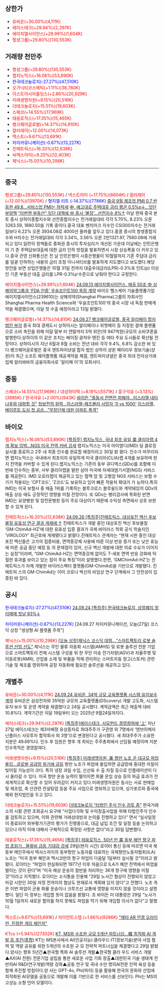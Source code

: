 ## 상한가
- <span style="color: red;">유비온(+30.00%)(4,111K)</span>
- <span style="color: red;">에이스테크(+29.94%)(2,297K)</span>
- <span style="color: red;">에이치엘사이언스(+29.99%)(1,604K)</span>
- <span style="color: red;">헝셩그룹(+29.80%)(130,553K)</span>
## 거래량 천만주
- <span style="color: red;">헝셩그룹(+29.80%)(130,553K)</span>
- <span style="color: red;">랩지노믹스(+16.06%)(53,890K)</span>
- <span style="color: blue;">한국테크놀로지(-27.27%)(47,510K)</span>
- <span style="color: red;">오가닉티코스메틱(+1.11%)(38,780K)</span>
- <span style="color: red;">이스트아시아홀딩스(+2.86%)(20,929K)</span>
- <span style="color: red;">미래생명자원(+9.15%)(20,516K)</span>
- <span style="color: red;">더테크놀로지(+15.51%)(19,603K)</span>
- <span style="color: red;">스페코(+14.55%)(17,969K)</span>
- <span style="color: red;">태웅로직스(+17.35%)(15,465K)</span>
- <span style="color: red;">뱅크웨어글로벌(+14.37%)(14,810K)</span>
- <span style="color: red;">컬러레이(+12.00%)(14,073K)</span>
- <span style="color: red;">맥스트(+9.67%)(13,691K)</span>
- <span style="color: blue;">차이커뮤니케이션(-0.67%)(13,227K)</span>
- <span style="color: red;">진매트릭스(+16.20%)(12,638K)</span>
- <span style="color: red;">씨엑스아이(+9.20%)(12,403K)</span>
- <span style="color: red;">제닉스(+15.00%)(10,298K)</span>
---
## 중국
<span style="color: red;">헝셩그룹(+29.80%)(130,553K)</span> / <span style="color:rgb(255, 0, 0)">넥스트아이 (+17.75%)(6604K)</span> / <span style="color:rgb(255, 0, 0)">컬러레이 (+12.00%)(13970K)</span> / <span style="color:rgb(0, 0, 255)">형지엘 리트 (-14.37%)(7786K)</span>
[중국 9월 제조업 PMI 0.7 반등한 49.8…서비스업 PMI는 하락세](https://news.kbs.co.kr/news/pc/view/view.do?ncd=8070507&ref=A)
[中, 예고대로 주택대출 금리 평균 0.5%p↓…잇단 부양책](https://www.yna.co.kr/view/AKR20240930000900083?input=1195m)
[“이번엔 부동산” 잇단 대책에 中 증시 ‘불장’…선전지수 8%↑](https://www.edaily.co.kr/News/Read?newsId=02679766639025368&mediaCodeNo=257&OutLnkChk=Y)
이날 현재 중국 본토 증시 상하이종합지수와 선전종합지수는 전거래일대비 각각 5.70%, 8.23% 오른 3263.59, 1880.50을 기록 중이다.중국 대표 벤치마크 지수인 CSI300지수는 전거래일보다 6.22% 오른 3934.08로 4000선 돌파를 앞두고 있다.홍콩 증시의 항셍종합지수와 H지수는 전거래일대비 각각 3.34%, 3.56% 오른 2만1321.97, 7560.08에 거래되고 있다.일련의 정책들로 중화권 증시의 투자심리가 개선된 가운데 이날에는 인민은행이 기 존 주택담보대출에 대한 금리 인하 방침을 발표하면서 시장 상승폭을 더 키우고 있다.중국 관영 신화통신은 전 날 인민은행이 시중은행들이 10월말까지 기존 주담대 금리를 일괄 인하하는 내용의 금리 조정 이니셔티브를 발표하게 지도했다고 보도했다.해당 방안을 보면 상업은행들은 10월 31일 전까지 대출우대금리(LPR)-0.3%포 인트(p) 이상인 기존 부동산 대출 금리를 LPR-0.3%p‘수준으로 낮춰야 한다고 규정한다.

<span style="color: red;">에이치엘사이언스(+29.99%)(1,604K)</span>
[24.09.13 에이치엘사이언스, 매출 50조 中 상해의약그룹과 'FDA 인증' 우슬조인트100 독점 계약](https://www.newsprime.co.kr/news/article/?no=655032)
바이오 헬스케어 기술플랫폼기업 에이치엘사이언스(239610)는 상해의약(Shanghai Pharma)그룹의 자회사인 Shanghai Pharma Health Science와 '우슬조인트100'의 중국 시장 내 독점 판매계약을 체결했으며, 이달 첫 수출 예정이라고 13일 밝혔다.

<span style="color: red;">뱅크웨어글로벌(+14.37%)(14,810K)</span>
[24.09.27 뱅크웨어글로벌, 중국 알리페이 합자 법인 부각](https://www.fnnews.com/news/202409271455511676)
중국 최대 경제도시 상하이시는 알리페이나 위챗페이 등 지정된 결제 플랫폼으로 소비 촉진을 위해 이달 말부 터 연말까지 5억 위안(약 947억원)규모의 소비쿠폰을 발행한다.상하이의 이 같은 조치는 베이징·광저우·톈진 등 여타 주요 도시들로 확산될 전망이다. 상하이시의 지난 6월과 8월 소비는 전년 대비 각각 9.4%, 6.8% 감소한 바 있다.뱅크웨어글로벌은 중국 앤트파이낸셜 합자 법인 상하이 샹윈 페이리우 정보기술(샹윈)이 최근 소프트 웨어플랫폼 제공계약을 체결, 앤트파이낸셜은 중국 최대 전자상거래 업체 알리바바의 금융자회사로 '알리페 이'의 모회사다.

## 중동
<span style="color: red;">스페코(+14.55%)(17,969K)</span> / <span style="color:rgb(255, 0, 0)">대성하이텍 (+8.19%)(5571K)</span> / <span style="color:rgb(255, 0, 0)">흥구석유 (+3.13%)(3985K)</span> / <span style="color:rgb(255, 0, 0)">한국석유 (+2.00%)(943K)</span>
[바이든 "중동서 전면전 피해야…이스라엘 네타냐후와 대화할 것"](https://www.yna.co.kr/view/AKR20240930002800071)
[첩보전의 위력…이스라엘-헤즈볼라 사망자 '0 vs 1000'](https://n.news.naver.com/mnews/article/421/0007815058)
[이스라엘, 베이루트 도심 첫 공습…"무장단체 대원 아파트 폭격"](https://www.yna.co.kr/view/AKR20240930019400009?input=1195m)

## 바이오
<span style="color: red;">랩지노믹스(+16.06%)(53,890K)</span>
[[특징주] 랩지노믹스, 국내 최초·유일 美 클리아랩 4개 확보 임박…NGS 미국 전역 커버 강세](https://www.etoday.co.kr/news/view/2405361)
랩지노믹스는 미국 아이엠디(IMD) 딜 클로징 실사를 종료하고 2주 내 최종 인수를 완료할 예정이라고 30일 밝 혔다. 인수가 마무리되면 랩지노믹스는 국내에서 최초이자 유일하게 미국 클리아(CLIA)랩 4개를 보유하며 현지 전역을 커버할 수 있게 된다.랩지노믹스는 기존의 동부 큐디엑스(QDx)를 포함해 이번에 인수하는 중부, 서부 클리아랩을 발판 삼아 미국에 차세대염기서열(NGS) 서비스를 제공한다. IMD 오로라랩이 제공하고 있는 혈액 암 및 고형암 NGS 서비스는 보험 수가가 적용되는 'CPT코드', 'Z코드'도 보유하고 있어 빠른 적용처 확대가 가 능하다.특히 IMD는 미국 보험사 중 매출 1위를 기록하는 블루크로스 블루쉴드와 계약돼있어 QDx의 매출 상승 에도 긍정적인 영향을 미칠 전망이다. 또 QDx는 병리검사에 특화된 반면 IMD는 요양병원 및 암전문병원 등이 주요 대상이기 때문에 수익성 측면에서 상호 보완할 수 있게 된다.

<span style="color: red;">진매트릭스(+16.20%)(12,638K)</span>
[24.09.26 [특징주]진매트릭스, 대상포진 백신 후보물질 유효성 연구 결과 게재에 ↑](https://www.edaily.co.kr/News/Read?newsId=02092646639024056&mediaCodeNo=257&OutLnkChk=Y)
진매트릭스가 개발 중인 대상포진 백신 후보물질 ‘GM-ChimAd-HZ’에 대한 유효성 입증 결과가 국제 바이러스 학회 공식 학술지인 ‘VIROLOGY’ 최근호에 게재됐다고 밝혔다.진매트릭스 관계자는 “현재 시판 중인 대상포진 백신들은 고가의 접종비용, 면역증강제 사용에 따른 이상 반응 증가 또는 낮은 효능에 따른 공급 중단 예정 등 의 문제점이 있어, 신규 백신 개발에 대한 의료 수요가 이어지는 실정”이라며, “GM-ChimAd-HZ는 면역증강제 없이도 T-세포 면역 반응 강화에 탁월한 효과를 보이고 있는 점이 주요 특징”이라 설명했다.한편, ‘GMChimAd-HZ’는 진매트릭스가 자체 개발한 바이러스벡터 플랫폼(GM-ChimAd)을 기반으로 개발됐다. 진매트릭 스의 GM-ChimAd는 이미 코로나 백신의 비임상 연구 단계에서 그 안전성이 입증된 바 있다.
## 공시
<span style="color: blue;">한국테크놀로지(-27.27%)(47,510K)</span>
[24.09.24 [특징주] 한국테크놀로지, 상장폐지 정리매매 첫날 93%↓](https://m.edaily.co.kr/News/Read?newsId=01951606639023400&mediaCodeNo=257)

<span style="color: blue;">차이커뮤니케이션(-0.67%)(13,227K)</span>
[24.09.27 차이커뮤니케이션, 오늘(27일) 코스닥 상장 "생성형 AI 플랫폼 주목"]

<span style="color: red;">제닉스(+15.00%)(10,298K)</span>
[[오늘 상장]제닉스 코스닥 데뷔…“스마트팩토리 로봇 솔루션 산업 선도”](https://www.edaily.co.kr/News/Read?newsId=01298886639025368&mediaCodeNo=257&OutLnkChk=Y)
제닉스는 무인 물류 자동화 시스템(AMHS) 및 로봇 솔루션 전문 기업으로 스마트팩토리 전체 시스템 구성을 위 한 무인 이송 전기차량(AGV)과 자율주행 및 이동로봇(AMR), 산업용 소재 및 부품을 적재·관리하는 스마트자동 창고(스토커) 관련 기술 및 제조를 영위하며 공장 자동화에 필요한 솔루션을 제공하고 있다.
## 개별주
<span style="color: red;">유비온(+30.00%)(4,111K)</span>
[24.09.24 유비온, 34억 규모 교육플랫폼 시스템 유지보수 계약](https://www.newsis.com/view/NISX20240924_0002896965)
유비온은 삼성전자와 35억원 규모의 교육플랫폼(DScovery) 개발 고도화, 시스템 유지·보수 및 운영 계약을 체결했다고 24일 공시했다. 계약금액은 최근 매출액 대비 10.8%다. 계약기간은 이달 19일부터 오는 2025년 9월24일까지다.

<span style="color: red;">에이스테크(+29.94%)(2,297K)</span>
[[특징주]에이스테크, 사모펀드 경영참여에 ‘上’](https://m.edaily.co.kr/News/Read?newsId=01649846639025368&mediaCodeNo=257)
지난 27일 에이스테크는 제3자배정 유상증자로 최대주주가 구관영 외 7명에서 ‘엔브이메자닌플러스 사모투자 합작회사 외 3명’으로 변경된다고 공시했다. 새 최대주주가 소유한 지분은 49.69%다. 인수 후 임원은 향후 개 최되는 주주총회에서 선임될 예정이며 지분 인수목적은 경영참여다.

<span style="color: red;">미래생명자원(+9.15%)(20,516K)</span>
[[특징주] 미래생명자원, 美 항만 노조 곧 대규모 파업 돌입...글로벌 공급망 위기에 급등](https://www.widedaily.com/news/articleView.html?idxno=246500)
항만 노조가 파업에 돌입하면 공급망에 중대한 차질이 빚어질 가능성이 크다. 특히 냉장 과일 수입, 신선육 수 출 차질 등으로 인플레이션이 다시 올라갈 수 있다. 미국 항만 운송 능력이 떨어지면 화물 운임 상승 등의 파급 효과가 전 세계적으로 확산할 수 있어 우려감이 커지고 있다.미래생명자원은 동사는 사료 판매업 및 제조업, 축 산관련 컨설팅업 등을 주요 사업으로 영위하고 있으며, 싱가포르와 중국에 해외 현지법인을 두고 있다.

<span style="color: red;">더테크놀로지(+15.51%)(19,603K)</span>
[더테크놀로지 “타법인 주식 인수 검토 중”](https://m.edaily.co.kr/News/Read?newsId=02945446639025368&mediaCodeNo=257)
한국거래소의 시황 관련 조회공시 요구에 “사업다각화 및 수익창출사업을 위해 타법인주식 인수를 검토하고 있으며, 이와 관련해 거래상대방과 논의를 진행하고 있다” 면서 “실사일정이 종료되어 외부평가기관의 평가가 진행중으로, 대금 납입 조건 및 일정 등을 논의하고 있으나 아직 이에 대해서 구체적으로 확정된 사항은 없다”라고 30일 답변했다.

<span style="color: red;">태웅로직스(+17.35%)(15,465K)</span>
[[특징주] 태웅로직스, 50년 만 美 동부 해안 항구 파업 초읽기...물류비 급등 기대감 강세](https://www.etoday.co.kr/news/view/2405404)
29일(현지 시간) 로이터 통신 등에 따르면 미국 북동부 메인주에서 텍사스까지의 동부항만 노동자를 대표하는 국제항만노동자협회(ILA) 노조는 “미국 동부 해안과 멕시코만의 항구 파업이 다음달 1일부터 실시될 것”이라고 밝혔다. 로이터는 “파업이 현실화되면 1977년 이후 처음으로 ILA가 해안 전역에서 파업을 벌이는 것이 된다”며 “미국 해상 운송의 절반을 처리하는 36개 항구에 영향을 미칠 것”이라고 지적했다. 로이터는 소식통을 인용해 “29일 노사간 협상이 진행되지 않았고 마감 시한인 30일 자정 전까지의 협상도 현재로서 계획돼 있지 않다”고 전했다. 노조 측은 이번 파업이 군용 화물 운송이나 크루즈선 교통에 영향을 미치지 않을 것이라고 설명했다. 일단 미 정부는 개입할 뜻이 없음을 밝혔다. 조 바이든 미 대통령은 29일 “노사가 10월 1일까지 새로운 합의를 하지 못해도 파업을 막기 위해 개입할 의사가 없다”고 말했다.

<span style="color: red;">맥스트(+9.67%)(13,691K)</span> / <span style="color:rgb(255, 0, 0)">자이언트스텝 (+1.66%)(9286K)</span>
["메타 AR 안경 오라이언, 진정한 게임 체인저"](https://zdnet.co.kr/view/?no=20240930143040)

<span style="color:rgb(255, 0, 0)">KTcs (+5.94%)(27302K)</span>
[KT, MS와 수조원 규모 5개년 파트너십...韓 최적화 AI 개발 등 추진(종합)](https://n.news.naver.com/mnews/article/119/0002876719)
KT는 MS본사에서 AI(인공지능)·클라우드·IT(정보기술)분야 사업 협력 및 역량 공유를 위한 5개년의 수조원 규 모 전략적 파트너십을 체결했다고 29일 밝혔다.양사는 향후 5년간▲한국형 특화 AI 솔루션 개발▲한국형 클라 우드 서비스 개발▲AX(AI 전환) 전문기업 설립을 통한 새로운 사업 기회 창출▲대한민국 기술 생태계 전반의AI R&D(연구개발)역량 강화▲공동 연구 및 국내 수만 명의AI전문 인력 육성 등을 함께 추진할 방침이다.양 사는 GPT-4o, Phi(파이) 등을 활용해 한국의 문화와 산업에 최적화된 AI모델을 공동으로 개발해 이를 기반으로 한 서비스를 선보인다. Phi는 MS의 고성능 소형 언어 모델이다.